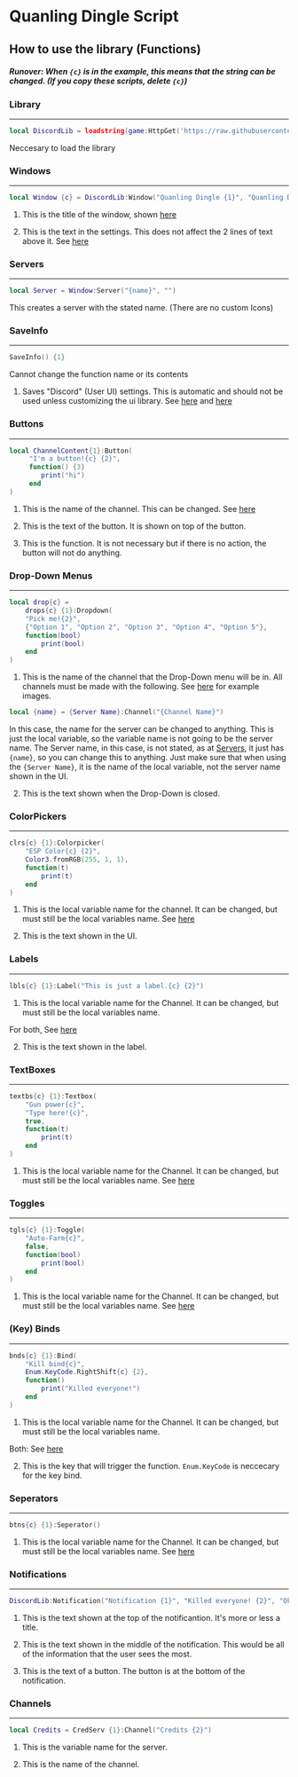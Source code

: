 # Quanling Dingle Script


## How to use the library (Functions)

##### Runover: When `{c}` is in the example, this means that the string can be changed. (If you copy these scripts, delete `{c}`)

### Library

------
```lua
local DiscordLib = loadstring(game:HttpGet('https://raw.githubusercontent.com/ThatError404/Quanling-Dingle-Script/main/ui-lib.lua', true))()
```
Neccesary to load the library

### Windows

------
```lua
local Window {c} = DiscordLib:Window("Quanling Dingle {1}", "Quanling Dingle Engine {2}")
```

1. This is the title of the window, shown [here](https://github.com/ThatError404/Quanling-Dingle-Script/blob/main/Example%20Images/QDS-MD-1.png?raw=true)

2. This is the text in the settings. This does not affect the 2 lines of text above it. See [here](https://github.com/ThatError404/Quanling-Dingle-Script/blob/main/Example%20Images/QDS-MD-2.png?raw=true)

### Servers

------
```lua
local Server = Window:Server("{name}", "")
```

This creates a server with the stated name. (There are no custom Icons)

### SaveInfo

------
```lua
SaveInfo() {1}
```
Cannot change the function name or its contents
1. Saves "Discord" (User UI) settings. This is automatic and should not be used unless customizing the ui library. See [here](https://github.com/ThatError404/Quanling-Dingle-Script/blob/main/Example%20Scripts/SaveInfo.lua) and [here](https://github.com/ThatError404/Quanling-Dingle-Script/blob/main/Example%20Images/QDS-MD-3.png?raw=true)


### Buttons

------

```lua
local ChannelContent{1}:Button(
     "I'm a button!{c} {2}",
     function() {3}
        print("hi")
     end
)
```

1. This is the name of the channel. This can be changed. See [here](https://github.com/ThatError404/Quanling-Dingle-Script/blob/main/Example%20Images/QDS-MD-4.png?raw=true)

2. This is the text of the button. It is shown on top of the button.

3. This is the function. It is not necessary but if there is no action, the button will not do anything.

### Drop-Down Menus

------

```lua
local drop{c} =
    drops{c} {1}:Dropdown(
    "Pick me!{2}",
    {"Option 1", "Option 2", "Option 3", "Option 4", "Option 5"},
    function(bool)
        print(bool)
    end
)
```

1. This is the name of the channel that the Drop-Down menu will be in. All channels must be made with the following. See [here](https://github.com/ThatError404/Quanling-Dingle-Script/blob/main/Example%20Images/QDS-MD-5.png?raw=true) for example images.
```lua
local {name} = {Server Name}:Channel("{Channel Name}")
```
In this case, the name for the server can be changed to anything. This is just the local variable, so the variable name is not going to be the server name. The Server name, in this case, is not stated, as at [Servers](https://github.com/ThatError404/Quanling-Dingle-Script/blob/main/README.md#servers), it just has `{name}`, so you can change this to anything. Just make sure that when using the `{Server Name}`, it is the name of the local variable, not the server name shown in the UI.

2. This is the text shown when the Drop-Down is closed.

### ColorPickers

------

```lua
clrs{c} {1}:Colorpicker(
    "ESP Color{c} {2}",
    Color3.fromRGB(255, 1, 1),
    function(t)
        print(t)
    end
)
```

1. This is the local variable name for the channel. It can be changed, but must still be the local variables name. See [here](https://github.com/ThatError404/Quanling-Dingle-Script/blob/main/Example%20Images/QDS-MD-6.png?raw=true)

2. This is the text shown in the UI.

### Labels

------

```lua
lbls{c} {1}:Label("This is just a label.{c} {2}")
```

1. This is the local variable name for the Channel. It can be changed, but must still be the local variables name.

For both, See [here](https://github.com/ThatError404/Quanling-Dingle-Script/blob/main/Example%20Images/QDS-MD-7.png?raw=true)

2. This is the text shown in the label.

### TextBoxes

------

```lua
textbs{c} {1}:Textbox(
    "Gun power{c}",
    "Type here!{c}",
    true,
    function(t)
        print(t)
    end
)
```

1. This is the local variable name for the Channel. It can be changed, but must still be the local variables name. See [here](https://github.com/ThatError404/Quanling-Dingle-Script/blob/main/Example%20Images/QDS-MD-8.png?raw=true)

### Toggles

------

```lua
tgls{c} {1}:Toggle(
    "Auto-Farm{c}",
    false,
    function(bool)
        print(bool)
    end
)
```
1. This is the local variable name for the Channel. It can be changed, but must still be the local variables name. See [here](https://github.com/ThatError404/Quanling-Dingle-Script/blob/main/Example%20Images/QDS-MD-9.png?raw=true)

### (Key) Binds

------

```lua
bnds{c} {1}:Bind(
    "Kill bind{c}",
    Enum.KeyCode.RightShift{c} {2},
    function()
        print("Killed everyone!")
    end
)
```
1. This is the local variable name for the Channel. It can be changed, but must still be the local variables name.

Both: See [here](https://github.com/ThatError404/Quanling-Dingle-Script/blob/main/Example%20Images/QDS-MD-10.png?raw=true)

2. This is the key that will trigger the function. `Enum.KeyCode` is neccecary for the key bind.

### Seperators

------

```lua
btns{c} {1}:Seperator()
```

1. This is the local variable name for the Channel. It can be changed, but must still be the local variables name. See [here](https://github.com/ThatError404/Quanling-Dingle-Script/blob/main/Example%20Images/QDS-MD-11.png?raw=true)

### Notifications

------

```lua
DiscordLib:Notification("Notification {1}", "Killed everyone! {2}", "Okay! {3}")
```

1. This is the text shown at the top of the notificantion. It's more or less a title.

2. This is the text shown in the middle of the notification. This would be all of the information that the user sees the most.

3. This is the text of a button. The button is at the bottom of the notification.

### Channels

------

```lua
local Credits = CredServ {1}:Channel("Credits {2}")
```
1. This is the variable name for the server.

2. This is the name of the channel.
